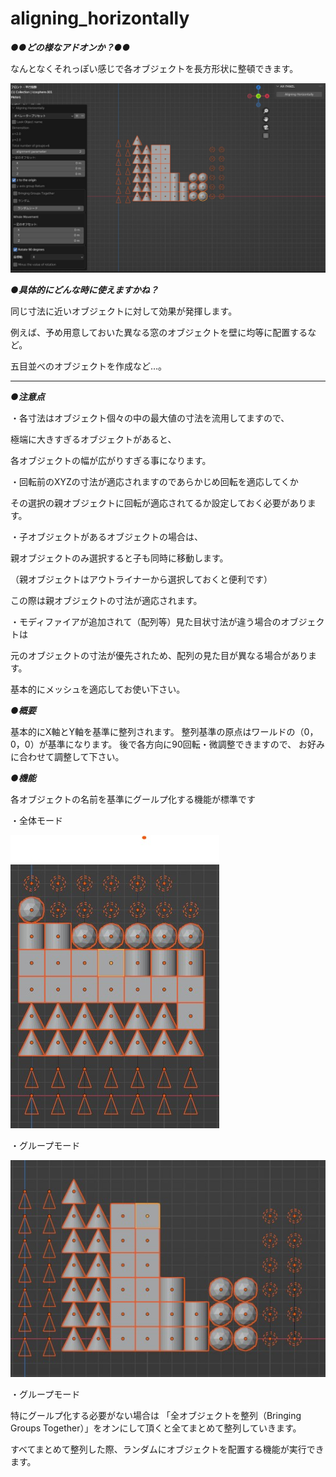 # aligning_horizontally

***●●どの様なアドオンか？●●***

なんとなくそれっぽい感じで各オブジェクトを長方形状に整頓できます。

![画像の説明](image\image-1.jpg "hero")

***●具体的にどんな時に使えますかね？***

同じ寸法に近いオブジェクトに対して効果が発揮します。

例えば、予め用意しておいた異なる窓のオブジェクトを壁に均等に配置するなど。

五目並べのオブジェクトを作成など…。

---

***●注意点***

・各寸法はオブジェクト個々の中の最大値の寸法を流用してますので、

極端に大きすぎるオブジェクトがあると、

各オブジェクトの幅が広がりすぎる事になります。

・回転前のXYZの寸法が適応されますのであらかじめ回転を適応してくか

その選択の親オブジェクトに回転が適応されてるか設定しておく必要があります。

・子オブジェクトがあるオブジェクトの場合は、

親オブジェクトのみ選択すると子も同時に移動します。

（親オブジェクトはアウトライナーから選択しておくと便利です）

この際は親オブジェクトの寸法が適応されます。

・モディファイアが追加されて（配列等）見た目状寸法が違う場合のオブジェクトは

元のオブジェクトの寸法が優先されため、配列の見た目が異なる場合があります。

基本的にメッシュを適応してお使い下さい。

***●概要***

基本的にX軸とY軸を基準に整列されます。
整列基準の原点はワールドの（0，0，0）が基準になります。
後で各方向に90回転・微調整できますので、
お好みに合わせて調整して下さい。

***●機能***

各オブジェクトの名前を基準にグールプ化する機能が標準です

・全体モード

![画像の説明](image/image-3.jpg "hero")

・グループモード

![画像の説明](image/image-2.jpg "hero")

・グループモード

特にグールプ化する必要がない場合は
「全オブジェクトを整列（Bringing Groups Together）」をオンにして頂くと全てまとめて整列していきます。

すべてまとめて整列した際、ランダムにオブジェクトを配置する機能が実行できます。
